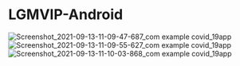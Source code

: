 # LGMVIP-Android

![Screenshot_2021-09-13-11-09-47-687_com example covid_19app](https://user-images.githubusercontent.com/65552801/133030691-e3372e68-3434-4305-9371-47a1cde0ed5e.png)
![Screenshot_2021-09-13-11-09-55-627_com example covid_19app](https://user-images.githubusercontent.com/65552801/133030707-ec8ea468-719b-4abb-992c-0627d70a3c58.png)
![Screenshot_2021-09-13-11-10-03-868_com example covid_19app](https://user-images.githubusercontent.com/65552801/133030724-8124e36f-b13a-4792-9898-dc9ab1eb901b.png)


